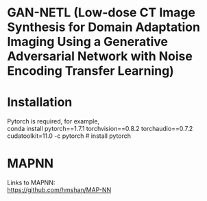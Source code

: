 # GAN-NETL (Low-dose CT Image Synthesis for Domain Adaptation Imaging Using a Generative Adversarial Network with Noise Encoding Transfer Learning)
# Installation
Pytorch is required, for example,  
conda install pytorch==1.7.1 torchvision==0.8.2 torchaudio==0.7.2 cudatoolkit=11.0 -c pytorch  # install pytorch  
# MAPNN
Links to MAPNN:    
https://github.com/hmshan/MAP-NN

